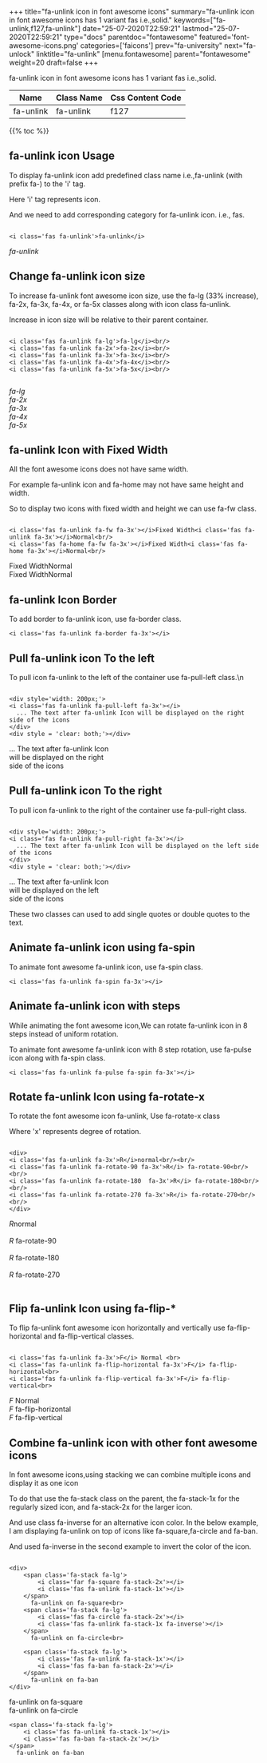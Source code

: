 +++
title="fa-unlink icon in font awesome icons"
summary="fa-unlink icon in font awesome icons has 1 variant fas i.e.,solid."
keywords=["fa-unlink,f127,fa-unlink"]
date="25-07-2020T22:59:21"
lastmod="25-07-2020T22:59:21"
type="docs"
parentdoc="fontawesome"
featured='font-awesome-icons.png'
categories=['faicons']
prev="fa-university"
next="fa-unlock"
linktitle="fa-unlink"
[menu.fontawesome]
parent="fontawesome"
weight=20
draft=false
+++


fa-unlink icon in font awesome icons has 1 variant fas i.e.,solid.

<div class='table-responsive'><table class='table'><thead><tr><th>Name</th><th>Class Name</th><th>Css Content Code</th></tr></thead><tbody><tr><td>fa-unlink</td><td>fa-unlink</td><td>f127</td></tr></tbody></table></div>


{{% toc %}}


## fa-unlink icon Usage

To display fa-unlink icon add predefined class name i.e.,fa-unlink (with prefix fa-) to the 'i' tag.

Here 'i' tag represents icon.

And we need to add corresponding category for fa-unlink icon. i.e., fas.


```

<i class='fas fa-unlink'>fa-unlink</i>
```

<i class='fas fa-unlink'>fa-unlink</i>




## Change fa-unlink icon size
To increase fa-unlink font awesome icon size, use the fa-lg (33% increase), fa-2x, fa-3x, fa-4x, or fa-5x classes along with icon class fa-unlink.

Increase in icon size will be relative to their parent container. 

```

<i class='fas fa-unlink fa-lg'>fa-lg</i><br/>
<i class='fas fa-unlink fa-2x'>fa-2x</i><br/>
<i class='fas fa-unlink fa-3x'>fa-3x</i><br/>
<i class='fas fa-unlink fa-4x'>fa-4x</i><br/>
<i class='fas fa-unlink fa-5x'>fa-5x</i><br/>
            
```

<i class='fas fa-unlink fa-lg'>fa-lg</i><br/>
<i class='fas fa-unlink fa-2x'>fa-2x</i><br/>
<i class='fas fa-unlink fa-3x'>fa-3x</i><br/>
<i class='fas fa-unlink fa-4x'>fa-4x</i><br/>
<i class='fas fa-unlink fa-5x'>fa-5x</i><br/>
            



## fa-unlink Icon with Fixed Width 

All the font awesome icons does not have same width.

For example fa-unlink icon and fa-home may not have same height and width.

So to display two icons with fixed width and height we can use fa-fw class.


```

<i class='fas fa-unlink fa-fw fa-3x'></i>Fixed Width<i class='fas fa-unlink fa-3x'></i>Normal<br/>
<i class='fas fa-home fa-fw fa-3x'></i>Fixed Width<i class='fas fa-home fa-3x'></i>Normal<br/>
```

<i class='fas fa-unlink fa-fw fa-3x'></i>Fixed Width<i class='fas fa-unlink fa-3x'></i>Normal<br/>
<i class='fas fa-home fa-fw fa-3x'></i>Fixed Width<i class='fas fa-home fa-3x'></i>Normal<br/>



## fa-unlink Icon Border 

To add border to fa-unlink icon, use fa-border class.


```
<i class='fas fa-unlink fa-border fa-3x'></i>

```
<i class='fas fa-unlink fa-border fa-3x'></i>





## Pull fa-unlink icon To the left

To pull icon fa-unlink to the left of the container use fa-pull-left class.\n

```

<div style='width: 200px;'>
<i class='fas fa-unlink fa-pull-left fa-3x'></i>
  ... The text after fa-unlink Icon will be displayed on the right side of the icons
</div>
<div style = 'clear: both;'></div>
```

<div style='width: 200px;'>
<i class='fas fa-unlink fa-pull-left fa-3x'></i>
  ... The text after fa-unlink Icon will be displayed on the right side of the icons
</div>
<div style = 'clear: both;'></div>




## Pull fa-unlink icon To the right
To pull icon fa-unlink to the right of the container use fa-pull-right class.

```

<div style='width: 200px;'>
<i class='fas fa-unlink fa-pull-right fa-3x'></i>
  ... The text after fa-unlink Icon will be displayed on the left side of the icons
</div>
<div style = 'clear: both;'></div>
```

<div style='width: 200px;'>
<i class='fas fa-unlink fa-pull-right fa-3x'></i>
  ... The text after fa-unlink Icon will be displayed on the left side of the icons
</div>
<div style = 'clear: both;'></div>

These two classes can used to add single quotes or double quotes to the text.


## Animate fa-unlink icon using fa-spin
To animate font awesome fa-unlink icon, use fa-spin class.

```
<i class='fas fa-unlink fa-spin fa-3x'></i>
```
<i class='fas fa-unlink fa-spin fa-3x'></i>




## Animate fa-unlink icon with steps
While animating the font awesome icon,We can rotate fa-unlink icon in 8 steps instead of uniform rotation.

To animate font awesome fa-unlink icon with 8 step rotation, use fa-pulse icon along with fa-spin class.


```
<i class='fas fa-unlink fa-pulse fa-spin fa-3x'></i>

```
<i class='fas fa-unlink fa-pulse fa-spin fa-3x'></i>





## Rotate fa-unlink Icon using fa-rotate-x
To rotate the font awesome icon fa-unlink, Use fa-rotate-x class

Where 'x' represents degree of rotation.


```

<div>
<i class='fas fa-unlink fa-3x'>R</i>normal<br/><br/>
<i class='fas fa-unlink fa-rotate-90 fa-3x'>R</i> fa-rotate-90<br/><br/> 
<i class='fas fa-unlink fa-rotate-180  fa-3x'>R</i> fa-rotate-180<br/><br/> 
<i class='fas fa-unlink fa-rotate-270 fa-3x'>R</i> fa-rotate-270<br/><br/>
</div>
```

<div>
<i class='fas fa-unlink fa-3x'>R</i>normal<br/><br/>
<i class='fas fa-unlink fa-rotate-90 fa-3x'>R</i> fa-rotate-90<br/><br/> 
<i class='fas fa-unlink fa-rotate-180  fa-3x'>R</i> fa-rotate-180<br/><br/> 
<i class='fas fa-unlink fa-rotate-270 fa-3x'>R</i> fa-rotate-270<br/><br/>
</div>




## Flip fa-unlink Icon using fa-flip-*
To flip fa-unlink font awesome icon horizontally and vertically use fa-flip-horizontal and fa-flip-vertical classes. 

```

<i class='fas fa-unlink fa-3x'>F</i> Normal <br>
<i class='fas fa-unlink fa-flip-horizontal fa-3x'>F</i> fa-flip-horizontal<br>
<i class='fas fa-unlink fa-flip-vertical fa-3x'>F</i> fa-flip-vertical<br>
```

<i class='fas fa-unlink fa-3x'>F</i> Normal <br>
<i class='fas fa-unlink fa-flip-horizontal fa-3x'>F</i> fa-flip-horizontal<br>
<i class='fas fa-unlink fa-flip-vertical fa-3x'>F</i> fa-flip-vertical<br>




## Combine fa-unlink icon with other font awesome icons
In font awesome icons,using stacking we can combine multiple icons and display it as one icon 

To do that use the fa-stack class on the parent, the fa-stack-1x for the regularly sized icon, and fa-stack-2x for the larger icon.

And use class fa-inverse for an alternative icon color. 
In the below example, I am displaying fa-unlink on top of icons like fa-square,fa-circle and fa-ban.

And used fa-inverse in the second example to invert the color of the icon.

```

<div>
    <span class='fa-stack fa-lg'>
        <i class='far fa-square fa-stack-2x'></i>
        <i class='fas fa-unlink fa-stack-1x'></i>
    </span>
      fa-unlink on fa-square<br>
    <span class='fa-stack fa-lg'>
        <i class='fas fa-circle fa-stack-2x'></i>
        <i class='fas fa-unlink fa-stack-1x fa-inverse'></i>
    </span>
      fa-unlink on fa-circle<br>

    <span class='fa-stack fa-lg'>
        <i class='fas fa-unlink fa-stack-1x'></i>
        <i class='fas fa-ban fa-stack-2x'></i>
    </span>
      fa-unlink on fa-ban
</div>
```

<div>
    <span class='fa-stack fa-lg'>
        <i class='far fa-square fa-stack-2x'></i>
        <i class='fas fa-unlink fa-stack-1x'></i>
    </span>
      fa-unlink on fa-square<br>
    <span class='fa-stack fa-lg'>
        <i class='fas fa-circle fa-stack-2x'></i>
        <i class='fas fa-unlink fa-stack-1x fa-inverse'></i>
    </span>
      fa-unlink on fa-circle<br>

    <span class='fa-stack fa-lg'>
        <i class='fas fa-unlink fa-stack-1x'></i>
        <i class='fas fa-ban fa-stack-2x'></i>
    </span>
      fa-unlink on fa-ban
</div>






